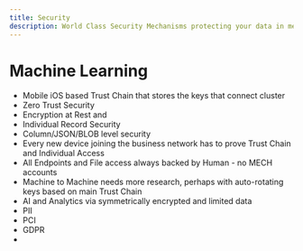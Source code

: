```yaml
---
title: Security
description: World Class Security Mechanisms protecting your data in merka.cloud   
---
```


# Machine Learning

- Mobile iOS based Trust Chain that stores the keys that connect cluster
- Zero Trust Security
- Encryption at Rest and 
- Individual Record Security
- Column/JSON/BLOB level security
- Every new device joining the business network has to prove Trust Chain and Individual Access
- All Endpoints and File access always backed by Human - no MECH accounts
- Machine to Machine needs more research, perhaps with auto-rotating keys based on main Trust Chain
- AI and Analytics via symmetrically encrypted and limited data
- PII
- PCI
- GDPR
- 
